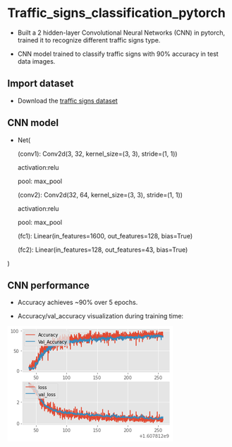 # Traffic_signs_classification_pytorch
* Built a 2 hidden-layer Convolutional Neural Networks (CNN) in pytorch, trained it to recognize different traffic signs type.

* CNN model trained to classify traffic signs with 90% accuracy in test data images.

## Import dataset
* Download the [traffic signs dataset](https://www.kaggle.com/meowmeowmeowmeowmeow/gtsrb-german-traffic-sign/download)

## CNN model
* Net(

  (conv1): Conv2d(3, 32, kernel_size=(3, 3), stride=(1, 1))
  
  activation:relu
  
  pool: max_pool
  
  (conv2): Conv2d(32, 64, kernel_size=(3, 3), stride=(1, 1))
  
  activation:relu
  
  pool: max_pool
  
  (fc1): Linear(in_features=1600, out_features=128, bias=True)
  
  (fc2): Linear(in_features=128, out_features=43, bias=True)
  
)
## CNN performance

* Accuracy achieves ~90% over 5 epochs.

* Accuracy/val_accuracy visualization during training time:

![accuracy plot](https://github.com/xuegoleta/Traffic_signs_classification_pytorch/blob/main/images/accuracy_plot.png)
